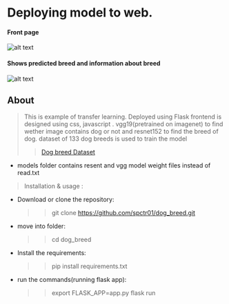  # Deploying  model to web.
 #### Front page
 ![alt text](https://github.com/rakshitrk/dog_breed/blob/master/images/index.jpg)
 #### Shows predicted breed and information about breed
 ![alt text](https://github.com/rakshitrk/dog_breed/blob/master/images/result.jpg)
 
 ## About
 > This is example of transfer learning. Deployed using Flask frontend  is designed   using css, javascript .
 vgg19(pretrained on imagenet) to find wether image contains dog or not and resnet152 to find the breed of dog.
 dataset of 133 dog breeds is used to train the model 
>> [Dog breed Dataset](https://s3-us-west-1.amazonaws.com/udacity-aind/dog-project/dogImages.zip)
- models folder contains  resent and vgg model weight files instead of read.txt
 
 > Installation & usage :
 - Download or clone the repository:
   >> git clone https://github.com/spctr01/dog_breed.git
   
 - move into folder:
   >> cd dog_breed
   
 - Install the requirements:
   >> pip install requirements.txt
   
 - run the commands(running flask app):
   >>  export FLASK_APP=app.py
   >> flask run
       
   

 
 
 
 
 
